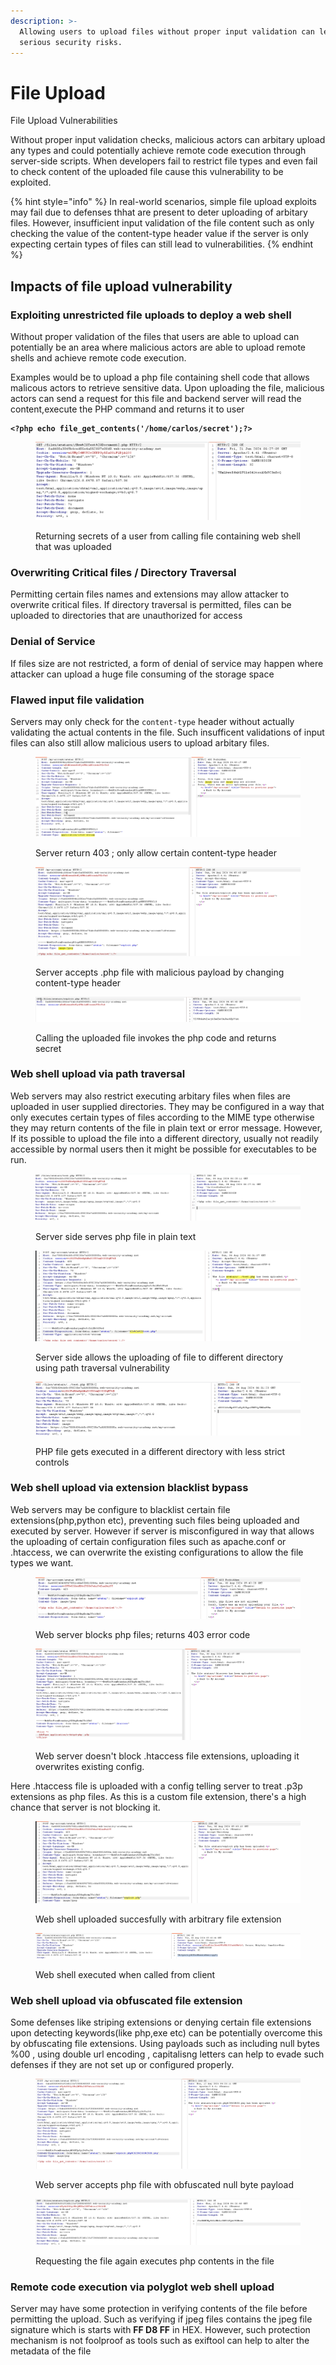 ```yaml
---
description: >-
  Allowing users to upload files without proper input validation can lead to
  serious security risks.
---
```


# File Upload

File Upload Vulnerabilities&#x20;

Without proper input validation checks, malicious actors can arbitary upload any types and could potentially achieve remote code execution through server-side scripts. When developers fail to restrict file types and even fail to check content of the uploaded file cause this vulnerability to be exploited.

{% hint style="info" %}
In real-world scenarios, simple file upload exploits may fail due to defenses thhat are present to deter uploading of arbitary files. However, insufficient input validation of the file content such as only checking the value of the content-type header value if the server is only expecting certain types of files can still lead to vulnerabilities.
{% endhint %}

## Impacts of file upload vulnerability

### Exploiting unrestricted file uploads to deploy a web shell

Without proper validation of the files that users are able to upload can potentially be an area where malicious actors are able to upload remote shells and achieve remote code execution.&#x20;

Examples would be to upload a php file containing shell code that allows malicous actors to retrieve sensitive data. Upon uploading the file, malicious actors can send a request for this file and backend server will read the content,execute the PHP command and returns it to user

<pre class="language-php"><code class="lang-php"><strong>&#x3C;?php echo file_get_contents('/home/carlos/secret');?>
</strong></code></pre>

<figure><img src=".gitbook/assets/image (85).png" alt=""><figcaption><p>Returning secrets of a user from calling file containing web shell that was uploaded</p></figcaption></figure>

### Overwriting Critical files / Directory Traversal

Permitting certain files names and extensions may allow attacker to overwrite critical files. If directory traversal is permitted, files can be uploaded to directories that are unauthorized for access

### Denial of Service

If files size are not restricted, a form of denial of service may happen where attacker can upload a huge file consuming of the storage  space

### Flawed input file validation

&#x20;Servers may only check for the `content-type` header without actually validating the actual contents in the  file. Such insufficent validations of input files can also still allow malicious users to upload arbitary files.

<figure><img src=".gitbook/assets/image (90).png" alt=""><figcaption><p>Server return 403 ; only allow certain content-type header</p></figcaption></figure>

<figure><img src=".gitbook/assets/image (93).png" alt=""><figcaption><p>Server accepts .php file with malicious payload by changing content-type header</p></figcaption></figure>

<figure><img src=".gitbook/assets/image (94).png" alt=""><figcaption><p>Calling the uploaded file invokes the php code and returns secret</p></figcaption></figure>

### Web shell upload via path traversal

Web servers may also restrict executing arbitary files when files are uploaded in user supplied directories. They may be configured in a way that only executes certain types of files according to the MIME type otherwise they may return contents of the file in plain text or error message. However, If its possible to upload the file into a different directory, usually not readily accessible by normal users then it might be possible for executables to be run.

<figure><img src=".gitbook/assets/image (97).png" alt=""><figcaption><p>Server side serves php file in plain text </p></figcaption></figure>

<figure><img src=".gitbook/assets/image (95).png" alt=""><figcaption><p>Server side allows the uploading of file to different directory using path traversal vulnerability</p></figcaption></figure>

<figure><img src=".gitbook/assets/image (98).png" alt=""><figcaption><p>PHP file gets executed in a different directory with less strict controls</p></figcaption></figure>

### Web shell upload via extension blacklist bypass

Web servers may be configure to blacklist certain file extensions(php,python etc), preventing such files being uploaded and executed by server. However if server is misconfigured in way that allows the uploading of certain configuration files such as apache.conf or .htaccess, we can overwrite the existing configurations to allow the file types we want.

<figure><img src=".gitbook/assets/image (8).png" alt=""><figcaption><p>Web server blocks php files; returns 403 error code</p></figcaption></figure>

<figure><img src=".gitbook/assets/image (9).png" alt=""><figcaption><p>Web server doesn't block .htaccess file extensions, uploading it overwrites existing config. </p></figcaption></figure>

Here .htaccess file is uploaded with a config telling server to treat .p3p extensions as php files. As this is a custom file extension, there's a high chance that server is not blocking it.

<figure><img src=".gitbook/assets/image (10).png" alt=""><figcaption><p>Web shell uploaded succesfully with arbitrary file extension</p></figcaption></figure>

<figure><img src=".gitbook/assets/image (12).png" alt=""><figcaption><p>Web shell executed when called from client</p></figcaption></figure>

### Web shell upload via obfuscated file extension

Some defenses like striping extensions or denying certain file extensions upon detecting keywords(like php,exe etc) can be potentially overcome this by obfuscating file extensions. Using payloads such as including null bytes %00 , using double url encoding , capitalisng letters can help to evade such defenses if they are not set up or configured properly.

<figure><img src=".gitbook/assets/image (13).png" alt=""><figcaption><p>Web server accepts php file with obfuscated  null byte payload</p></figcaption></figure>

<figure><img src=".gitbook/assets/image (14).png" alt=""><figcaption><p>Requesting the file again executes php contents in the file</p></figcaption></figure>

### Remote code execution via polyglot web shell upload

Server may have some protection in verifying contents of the file before permitting the upload. Such as verifying if jpeg files contains the jpeg file signature which is starts with **FF D8 FF** in HEX. However, such protection mechanism is not foolproof as tools such as exiftool can help to alter the metadata of the file



